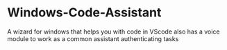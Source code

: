 # Windows-Code-Assistant
A wizard for windows that helps you with code in VScode also has a voice module to work as a common assistant authenticating tasks
